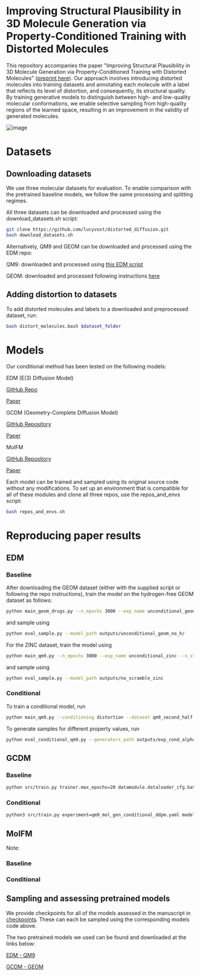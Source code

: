 # Improving Structural Plausibility in 3D Molecule Generation via Property-Conditioned Training with Distorted Molecules

This repository accompanies the paper "Improving Structural Plausibility in 3D Molecule Generation via Property-Conditioned Training with Distorted Molecules" ([preprint here](https://www.biorxiv.org/content/10.1101/2024.09.17.613136v1)). Our approach involves introducing distorted molecules into training datasets and annotating each molecule with a label that reflects its level of distortion, and consequently, its structural quality. By training generative models to distinguish between high- and low-quality molecular conformations, we enable selective sampling from high-quality regions of the learned space, resulting in an improvement in the validity of generated molecules. 


![image](https://github.com/user-attachments/assets/0ea71839-6e0e-4b65-bd1f-4743d876610c)


# Datasets

## Downloading datasets

We use three molecular datasets for evaluation. To enable comparison with the pretrained baseline models, we follow the same processing and splitting regimes.

All three datasets can be downloaded and processed using the download_datasets.sh script:

```sh
git clone https://github.com/lucyvost/distorted_diffusion.git
bash download_datasets.sh
```

Alternatively, QM9 and GEOM can be downloaded and processed using the EDM repo:

QM9: downloaded and processed using [this EDM script](https://github.com/ehoogeboom/e3_diffusion_for_molecules/tree/main/qm9/data/prepare/qm9.py)

GEOM: downloaded and processed following instructions [here](https://github.com/ehoogeboom/e3_diffusion_for_molecules/tree/main/data/geom/)

## Adding distortion to datasets

To add distorted molecules and labels to a downloaded and preprocessed dataset, run:

```sh
bash distort_molecules.bash $dataset_folder
```


# Models
Our conditional method has been tested on the following models:

EDM (E(3) Diffusion Model)

[GitHub Repo](https://github.com/ehoogeboom/e3_diffusion_for_molecules/tree/main) 

[Paper](https://proceedings.mlr.press/v162/hoogeboom22a/hoogeboom22a.pdf)

GCDM (Geometry-Complete Diffusion Model)

[GitHub Repository](https://github.com/BioinfoMachineLearning/bio-diffusion)

[Paper](https://www.nature.com/articles/s42004-024-01233-z)

MolFM

[GitHub Repository](https://github.com/AlgoMole/MolFM)

[Paper](https://arxiv.org/pdf/2312.07168)

Each model can be trained and sampled using its original source code without any modifications. To set up an environment that is compatible for all of these modules and clone all three repos, use the repos_and_envs script:
```sh
bash repos_and_envs.sh
```

# Reproducing paper results 

## EDM

### Baseline


After downloading the GEOM dataset (either with the supplied script or following the repo instructions), train the model on the hydrogen-free GEOM dataset as follows:

```sh
python main_geom_drugs.py --n_epochs 3000 --exp_name unconditional_geom_no_h --datadir geom --n_stability_samples 500 --diffusion_noise_schedule polynomial_2 --diffusion_steps 1000 --diffusion_noise_precision 1e-5 --diffusion_loss_type l2 --batch_size 64 --nf 256 --n_layers 4 --lr 1e-4 --normalize_factors [1,4,10] --test_epochs 1 --ema_decay 0.9999 --normalization_factor 1 --model egnn_dynamics --visualize_every_batch 10000
```

and sample using

```sh
python eval_sample.py --model_path outputs/unconditional_geom_no_h/
```
For the ZINC dataset, train the model using

```sh
python main_qm9.py --n_epochs 3000 --exp_name unconditional_zinc --n_stability_samples 500 --diffusion_noise_schedule polynomial_2 --diffusion_steps 1000 --diffusion_noise_precision 1e-5 --diffusion_loss_type l2 --batch_size 64 --nf 256 --n_layers 4 --lr 1e-4 --normalize_factors [1,4,10] --test_epochs 1 --ema_decay 0.9999 --normalization_factor 1 --model egnn_dynamics --visualize_every_batch 10000 
```

and sample using

```sh
python eval_sample.py --model_path outputs/no_scramble_zinc
```


### Conditional 

To train a conditional model, run

```sh
python main_qm9.py --conditioning distortion --dataset qm9_second_half --exp_name conditional_qm9  --model egnn_dynamics --lr 1e-4  --nf 192 --n_layers 9 --save_model True --diffusion_steps 1000 --sin_embedding False --n_epochs 3000 --n_stability_samples 500 --diffusion_noise_schedule polynomial_2 --diffusion_noise_precision 1e-5 --dequantization deterministic --include_charges False --diffusion_loss_type l2 --batch_size 64 --normalize_factors [1,8,1] 
```

To generate samples for different property values, run

```sh
python eval_conditional_qm9.py --generators_path outputs/exp_cond_alpha --property distortion --n_sweeps 10 --task qualitative
```

## GCDM

### Baseline

```sh
python src/train.py trainer.max_epochs=20 datamodule.dataloader_cfg.batch_size=64
```


### Conditional

```sh
python3 src/train.py experiment=qm9_mol_gen_conditional_ddpm.yaml model.module_cfg.conditioning=[alpha]
```

## MolFM

Note: 

### Baseline


### Conditional



## Sampling and assessing pretrained models

We provide checkpoints for all of the models assessed in the manuscript in [checkpoints](https://github.com/lucyvost/distorted_diffusion/checkpoints). These can each be sampled using the corresponding models code above.

The two pretrained models we used can be found and downloaded at the links below:

[EDM - QM9](https://github.com/ehoogeboom/e3_diffusion_for_molecules/tree/main/outputs/edm_qm9)

[GCDM - GEOM](https://zenodo.org/record/13375913/files/GCDM_Checkpoints.tar.gz)




